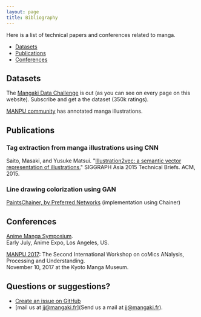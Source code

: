 ```yaml
---
layout: page
title: Bibliography
---
```


Here is a list of technical papers and conferences related to manga.

- [Datasets](#datasets)
- [Publications](#publications)
- [Conferences](#conferences)

## Datasets

The [Mangaki Data Challenge](https://bit.ly/mangakidatachallenge) is out (as you can see on every page on this website). Subscribe and get a the dataset (350k ratings).

[MANPU community](http://manpu2017.imlab.jp/#dataset) has annotated manga illustrations.

## Publications

### Tag extraction from manga illustrations using CNN

Saito, Masaki, and Yusuke Matsui. "[Illustration2vec: a semantic vector representation of illustrations.](http://illustration2vec.net/papers/illustration2vec-main.pdf)" SIGGRAPH Asia 2015 Technical Briefs. ACM, 2015.

### Line drawing colorization using GAN

[PaintsChainer, by Preferred Networks](https://github.com/pfnet/PaintsChainer) (implementation using Chainer)

## Conferences

[Anime Manga Symposium](https://animemangastudies.wordpress.com).  
Early July, Anime Expo, Los Angeles, US.

[MANPU 2017](http://manpu2017.imlab.jp): The Second International Workshop on 
coMics ANalysis, Processing and Understanding.  
November 10, 2017 at the Kyoto Manga Museum.

## Questions or suggestions?

- [Create an issue on GitHub](https://github.com/mangaki/mangaki/issues)
- [mail us at jj@mangaki.fr](Send us a mail at jj@mangaki.fr).
